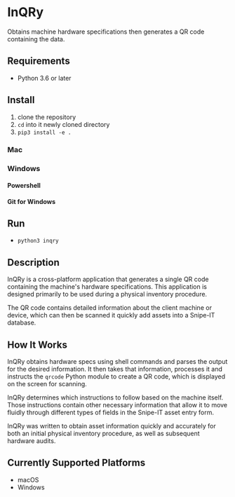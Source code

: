 # InQRy
Obtains machine hardware specifications then generates a QR code containing
the data.

## Requirements
- Python 3.6 or later

## Install

1. clone the repository
2. `cd` into it newly cloned directory
3. `pip3 install -e .`

### Mac

### Windows

#### Powershell

#### Git for Windows

## Run
- `python3 inqry`

## Description

InQRy is a cross-platform application that generates a single QR code containing the machine's hardware
specifications. This application is designed primarily to be used during a physical inventory procedure.

The QR code contains detailed information about the client machine or device,
which can then be scanned it quickly add assets into a Snipe-IT database.

## How It Works

InQRy obtains hardware specs using shell commands and parses the output for
the desired information. It then takes that information, processes it and
instructs the `qrcode` Python module to create a QR code, which is displayed
on the screen for scanning.

InQRy determines which instructions to follow based on the
machine itself. Those instructions contain other necessary information that
allow it to move fluidly through different types of fields in the Snipe-IT asset
entry form.

InQRy was written to obtain asset information quickly and accurately for both
an initial physical inventory procedure, as well as subsequent hardware audits.

## Currently Supported Platforms
- macOS
- Windows
